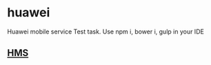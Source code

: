 # huawei
Huawei mobile service Test task.
Use npm i, bower i, gulp in your IDE
## [HMS](https://apkapp.gallery/dl/10132067/)

